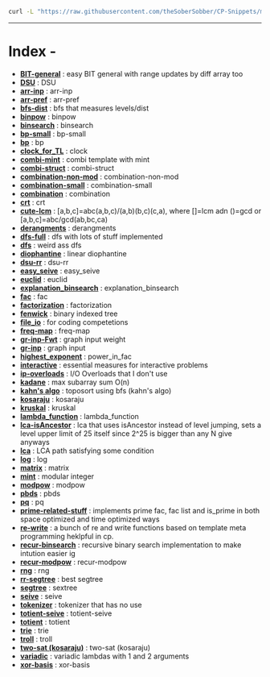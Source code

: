 ```bash
curl -L "https://raw.githubusercontent.com/theSoberSobber/CP-Snippets/main/snippets.json" > snippets.json
```
---
# Index - 


- **[BIT-general](https://github.com/theSoberSobber/CP-Snippets/blob/main/snippets.json#L2)** : easy BIT general with range updates by diff array too 
- **[DSU](https://github.com/theSoberSobber/CP-Snippets/blob/main/snippets.json#L74)** : DSU 
- **[arr-inp](https://github.com/theSoberSobber/CP-Snippets/blob/main/snippets.json#L109)** : arr-inp 
- **[arr-pref](https://github.com/theSoberSobber/CP-Snippets/blob/main/snippets.json#L117)** : arr-pref 
- **[bfs-dist](https://github.com/theSoberSobber/CP-Snippets/blob/main/snippets.json#L125)** : bfs that measures levels/dist 
- **[binpow](https://github.com/theSoberSobber/CP-Snippets/blob/main/snippets.json#L144)** : binpow 
- **[binsearch](https://github.com/theSoberSobber/CP-Snippets/blob/main/snippets.json#L159)** : binsearch 
- **[bp-small](https://github.com/theSoberSobber/CP-Snippets/blob/main/snippets.json#L180)** : bp-small 
- **[bp](https://github.com/theSoberSobber/CP-Snippets/blob/main/snippets.json#L225)** : bp 
- **[clock_for_TL](https://github.com/theSoberSobber/CP-Snippets/blob/main/snippets.json#L303)** : clock 
- **[combi-mint](https://github.com/theSoberSobber/CP-Snippets/blob/main/snippets.json#L315)** : combi template with mint 
- **[combi-struct](https://github.com/theSoberSobber/CP-Snippets/blob/main/snippets.json#L391)** : combi-struct 
- **[combination-non-mod](https://github.com/theSoberSobber/CP-Snippets/blob/main/snippets.json#L442)** : combination-non-mod 
- **[combination-small](https://github.com/theSoberSobber/CP-Snippets/blob/main/snippets.json#L459)** : combination-small 
- **[combination](https://github.com/theSoberSobber/CP-Snippets/blob/main/snippets.json#L475)** : combination 
- **[crt](https://github.com/theSoberSobber/CP-Snippets/blob/main/snippets.json#L488)** : crt 
- **[cute-lcm](https://github.com/theSoberSobber/CP-Snippets/blob/main/snippets.json#L512)** : [a,b,c]=abc(a,b,c)/(a,b)(b,c)(c,a), where []=lcm adn ()=gcd or [a,b,c]=abc/gcd(ab,bc,ca) 
- **[derangments](https://github.com/theSoberSobber/CP-Snippets/blob/main/snippets.json#L522)** : derangments 
- **[dfs-full](https://github.com/theSoberSobber/CP-Snippets/blob/main/snippets.json#L535)** : dfs with lots of stuff implemented 
- **[dfs](https://github.com/theSoberSobber/CP-Snippets/blob/main/snippets.json#L565)** : weird ass dfs 
- **[diophantine](https://github.com/theSoberSobber/CP-Snippets/blob/main/snippets.json#L585)** : linear diophantine 
- **[dsu-rr](https://github.com/theSoberSobber/CP-Snippets/blob/main/snippets.json#L661)** : dsu-rr 
- **[easy_seive](https://github.com/theSoberSobber/CP-Snippets/blob/main/snippets.json#L700)** : easy_seive 
- **[euclid](https://github.com/theSoberSobber/CP-Snippets/blob/main/snippets.json#L719)** : euclid 
- **[explanation_binsearch](https://github.com/theSoberSobber/CP-Snippets/blob/main/snippets.json#L744)** : explanation_binsearch 
- **[fac](https://github.com/theSoberSobber/CP-Snippets/blob/main/snippets.json#L779)** : fac 
- **[factorization](https://github.com/theSoberSobber/CP-Snippets/blob/main/snippets.json#L793)** : factorization 
- **[fenwick](https://github.com/theSoberSobber/CP-Snippets/blob/main/snippets.json#L823)** : binary indexed tree 
- **[file_io](https://github.com/theSoberSobber/CP-Snippets/blob/main/snippets.json#L863)** : for coding competetions 
- **[freq-map](https://github.com/theSoberSobber/CP-Snippets/blob/main/snippets.json#L873)** : freq-map 
- **[gr-inp-Fwt](https://github.com/theSoberSobber/CP-Snippets/blob/main/snippets.json#L884)** : graph input weight 
- **[gr-inp](https://github.com/theSoberSobber/CP-Snippets/blob/main/snippets.json#L897)** : graph input 
- **[highest_exponent](https://github.com/theSoberSobber/CP-Snippets/blob/main/snippets.json#L910)** : power_in_fac 
- **[interactive](https://github.com/theSoberSobber/CP-Snippets/blob/main/snippets.json#L925)** : essential measures for interactive problems 
- **[ip-overloads](https://github.com/theSoberSobber/CP-Snippets/blob/main/snippets.json#L950)** : I/O Overloads that I don't use 
- **[kadane](https://github.com/theSoberSobber/CP-Snippets/blob/main/snippets.json#L967)** : max subarray sum O(n) 
- **[kahn's algo](https://github.com/theSoberSobber/CP-Snippets/blob/main/snippets.json#L983)** : toposort using bfs (kahn's algo) 
- **[kosaraju](https://github.com/theSoberSobber/CP-Snippets/blob/main/snippets.json#L1005)** : kosaraju 
- **[kruskal](https://github.com/theSoberSobber/CP-Snippets/blob/main/snippets.json#L1085)** : kruskal 
- **[lambda_function](https://github.com/theSoberSobber/CP-Snippets/blob/main/snippets.json#L1106)** : lambda_function 
- **[lca-isAncestor](https://github.com/theSoberSobber/CP-Snippets/blob/main/snippets.json#L1115)** : lca that uses isAncestor instead of level jumping, sets a level upper limit of 25 itself since 2^25 is bigger than any N give anyways 
- **[lca](https://github.com/theSoberSobber/CP-Snippets/blob/main/snippets.json#L1166)** : LCA path satisfying some condition 
- **[log](https://github.com/theSoberSobber/CP-Snippets/blob/main/snippets.json#L1227)** : log 
- **[matrix](https://github.com/theSoberSobber/CP-Snippets/blob/main/snippets.json#L1258)** : matrix 
- **[mint](https://github.com/theSoberSobber/CP-Snippets/blob/main/snippets.json#L1309)** : modular integer 
- **[modpow](https://github.com/theSoberSobber/CP-Snippets/blob/main/snippets.json#L1368)** : modpow 
- **[pbds](https://github.com/theSoberSobber/CP-Snippets/blob/main/snippets.json#L1384)** : pbds 
- **[pq](https://github.com/theSoberSobber/CP-Snippets/blob/main/snippets.json#L1399)** : pq 
- **[prime-related-stuff](https://github.com/theSoberSobber/CP-Snippets/blob/main/snippets.json#L1407)** : implements prime fac, fac list and is_prime in both space optimized and time optimized ways 
- **[re-write](https://github.com/theSoberSobber/CP-Snippets/blob/main/snippets.json#L1598)** : a bunch of re and write functions based on template meta programming heklpful in cp. 
- **[recur-binsearch](https://github.com/theSoberSobber/CP-Snippets/blob/main/snippets.json#L1620)** : recursive binary search implementation to make intution easier ig 
- **[recur-modpow](https://github.com/theSoberSobber/CP-Snippets/blob/main/snippets.json#L1637)** : recur-modpow 
- **[rng](https://github.com/theSoberSobber/CP-Snippets/blob/main/snippets.json#L1653)** : rng 
- **[rr-segtree](https://github.com/theSoberSobber/CP-Snippets/blob/main/snippets.json#L1662)** : best segtree 
- **[segtree](https://github.com/theSoberSobber/CP-Snippets/blob/main/snippets.json#L1806)** : sextree 
- **[seive](https://github.com/theSoberSobber/CP-Snippets/blob/main/snippets.json#L1920)** : seive 
- **[tokenizer](https://github.com/theSoberSobber/CP-Snippets/blob/main/snippets.json#L1938)** : tokenizer that has no use 
- **[totient-seive](https://github.com/theSoberSobber/CP-Snippets/blob/main/snippets.json#L1945)** : totient-seive 
- **[totient](https://github.com/theSoberSobber/CP-Snippets/blob/main/snippets.json#L1959)** : totient 
- **[trie](https://github.com/theSoberSobber/CP-Snippets/blob/main/snippets.json#L1979)** : trie 
- **[troll](https://github.com/theSoberSobber/CP-Snippets/blob/main/snippets.json#L2015)** : troll 
- **[two-sat (kosaraju)](https://github.com/theSoberSobber/CP-Snippets/blob/main/snippets.json#L2025)** : two-sat (kosaraju) 
- **[variadic](https://github.com/theSoberSobber/CP-Snippets/blob/main/snippets.json#L2162)** : variadic lambdas with 1 and 2 arguments 
- **[xor-basis](https://github.com/theSoberSobber/CP-Snippets/blob/main/snippets.json#L2171)** : xor-basis 